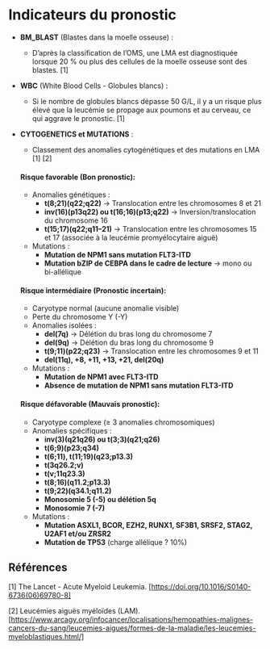 # Indicateurs du pronostic

- **BM_BLAST** (Blastes dans la moelle osseuse) :  
  - D’après la classification de l’OMS, une LMA est diagnostiquée lorsque 20 % ou plus des cellules de la moelle osseuse sont des blastes. [1]

- **WBC** (White Blood Cells - Globules blancs) : 
  - Si le nombre de globules blancs dépasse 50 G/L, il y a un risque plus élevé que la leucémie se propage aux poumons et au cerveau, ce qui aggrave le pronostic. [1]

- **CYTOGENETICS et MUTATIONS**  :  
  -  Classement des anomalies cytogénétiques et des mutations en LMA [1] [2]

    #### Risque favorable (Bon pronostic):
    - Anomalies génétiques :
        - **t(8;21)(q22;q22)** → Translocation entre les chromosomes 8 et 21  
        - **inv(16)(p13q22) ou t(16;16)(p13;q22)** → Inversion/translocation du chromosome 16  
        - **t(15;17)(q22;q11–21)** → Translocation entre les chromosomes 15 et 17 (associée à la leucémie promyélocytaire aiguë) 
    - Mutations :
        - **Mutation de NPM1 sans mutation FLT3-ITD** 
        - **Mutation bZIP de CEBPA dans le cadre de lecture** → mono ou bi-allélique


    #### Risque intermédiaire (Pronostic incertain):
    - Caryotype normal (aucune anomalie visible)  
    - Perte du chromosome Y (-Y)
    - Anomalies isolées :
        - **del(7q)** → Délétion du bras long du chromosome 7  
        - **del(9q)** → Délétion du bras long du chromosome 9  
        - **t(9;11)(p22;q23)** → Translocation entre les chromosomes 9 et 11  
        - **del(11q), +8, +11, +13, +21, del(20q)** 
    - Mutations :
        - **Mutation de NPM1 avec FLT3-ITD**
        - **Absence de mutation de NPM1 sans mutation FLT3-ITD** 

    #### Risque défavorable (Mauvais pronostic):
    - Caryotype complexe (≥ 3 anomalies chromosomiques)  
    - Anomalies spécifiques : 
        - **inv(3)(q21q26) ou t(3;3)(q21;q26)**  
        - **t(6;9)(p23;q34)**  
        - **t(6;11), t(11;19)(q23;p13.3)**  
        - **t(3q26.2;v)**
        - **t(v;11q23.3)**
        - **t(8;16)(q11.2;p13.3)**
        - **t(9;22)(q34.1;q11.2)**
        - **Monosomie 5 (-5) ou délétion 5q**  
        - **Monosomie 7 (-7)**   
    - Mutations :
        - **Mutation ASXL1, BCOR, EZH2, RUNX1, SF3B1, SRSF2, STAG2, U2AF1 et/ou ZRSR2** 
        - **Mutation de TP53** (charge allélique ? 10%)

   


   























## Références  
[1] The Lancet - Acute Myeloid Leukemia. [https://doi.org/10.1016/S0140-6736(06)69780-8]

[2] Leucémies aiguës myéloïdes (LAM). [https://www.arcagy.org/infocancer/localisations/hemopathies-malignes-cancers-du-sang/leucemies-aigues/formes-de-la-maladie/les-leucemies-myeloblastiques.html/]